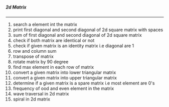 ##### 2d Matrix
----------------------------------------------------------------------------------------------
1. search a element int the matrix
2. print first diagonal and second diagonal of 2d square matrix with spaces
3. sum of first diagonal and second diagonal of 2d square matrix
4. check if both matrix are identical or not
5. check if given matrix is an identity matrix i.e diagonal are 1
6. row and column sum
7. transpose of matrix
8. rotate matrix by 90 degree
9. find max element in each row of matrix
10. convert a given matrix into lower triangular matrix
11. convert a given matrix into upper triangular matrix
12. determine if a given matrix is a spare matrix i.e most element are 0's
13. frequency of ood and even element in the matrix
14. wave traversal in 2d matrix
15. spiral in 2d matrix